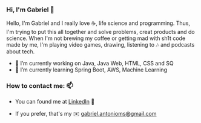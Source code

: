 ### Hi, I'm Gabriel 👋

Hello, I'm Gabriel and I really love ☕, life science and programming. Thus, I'm trying to put this all together and solve problems, creat products and do science. When I'm not brewing my coffee or getting mad with sh1t code made by me, I'm playing video games, drawing, listening to 🎶 and podcasts about tech.

- 🔭 I’m currently working on Java, Java Web, HTML, CSS and SQ
- 🌱 I’m currently learning Spring Boot, AWS, Machine Learning

### How to contact me: 📫
- You can found me at [LinkedIn](https://www.linkedin.com/in/ga-brielm/) 📱

- If you prefer, that's my ✉️ gabriel.antonioms@gmail.com
